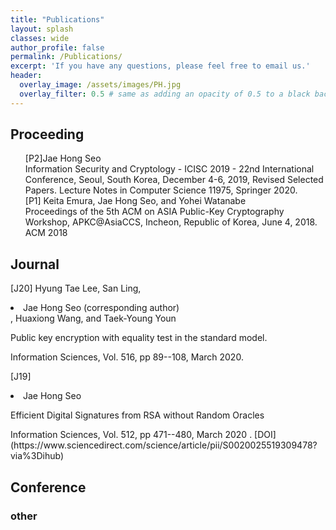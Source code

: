 ```yaml
---
title: "Publications"
layout: splash
classes: wide
author_profile: false
permalink: /Publications/
excerpt: 'If you have any questions, please feel free to email us.'
header:
  overlay_image: /assets/images/PH.jpg
  overlay_filter: 0.5 # same as adding an opacity of 0.5 to a black background
---
```


## Proceeding

<ul type="none">
<li>[P2]Jae Hong Seo
<br>
Information Security and Cryptology - ICISC 2019 - 22nd International Conference, Seoul, South Korea, December 4-6, 2019, Revised Selected Papers. Lecture Notes in Computer Science 11975, Springer 2020.
</li>

<li>[P1] Keita Emura, Jae Hong Seo, and Yohei Watanabe
<br>
Proceedings of the 5th ACM on ASIA Public-Key Cryptography Workshop, APKC@AsiaCCS, Incheon, Republic of Korea, June 4, 2018. ACM 2018
</li>
</ul>

## Journal

[J20]  Hyung Tae Lee, San Ling, <li>Jae Hong Seo (corresponding author)</li>, Huaxiong Wang, and Taek-Young Youn
<p>
Public key encryption with equality test in the standard model. 
</p>
<p>
Information Sciences,  Vol. 516, pp 89--108, March 2020.
</p>

[J19] <li>Jae Hong Seo</li>

<p>
Efficient Digital Signatures from RSA without Random Oracles
</p>
<p>
Information Sciences,  Vol. 512, pp 471--480, March 2020 . [DOI](https://www.sciencedirect.com/science/article/pii/S0020025519309478?via%3Dihub)
</p>


## Conference



### other
